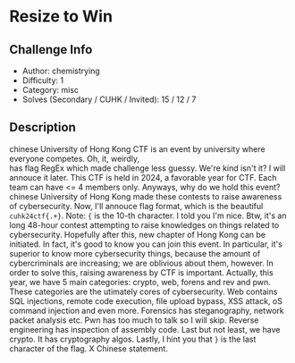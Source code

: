 # Resize to Win

## Challenge Info
- Author: chemistrying
- Difficulty: 1
- Category: misc
- Solves (Secondary / CUHK / Invited): 15 / 12 / 7 

## Description
chinese University of Hong Kong CTF is an event by
university where everyone competes. Oh, it, weirdly,  
has flag RegEx which made challenge less guessy. We're
kind isn't it? I will annouce it later. This CTF is held in 
2024, a favorable year for CTF. Each team can have <=
4 members only. Anyways, why do we hold this event? 
chinese University of Hong Kong made these contests
to raise awareness of cybersecurity. Now, I'll annouce
flag format, which is the beautiful `cuhk24ctf{.+}`. Note:
`{` is the 10-th character. I told you I'm nice. Btw, it's an
long 48-hour contest attempting to raise knowledges
on things related to cybersecurity. Hopefully after this,
new chapter of Hong Kong can be initiated. In fact, it's
good to know you can join this event. In particular, it's
superior to know more cybersecurity things, because
the amount of cybercriminals are increasing; we are
oblivious about them, however. In order to solve this,
raising awareness by CTF is important. Actually, this
year, we have 5 main categories: crypto, web, forens
and rev and pwn. These categories are the utimately
cores of cybersecurity. Web contains SQL injections,
remote code execution, file upload bypass, XSS attack,
oS command injection and even more. Forensics has
steganography, network packet analysis etc. Pwn has
too much to talk so I will skip. Reverse engineering has
inspection of assembly code. Last but not least, we have
crypto. It has cryptography algos. Lastly, I hint you that
`}` is the last character of the flag. X Chinese statement.